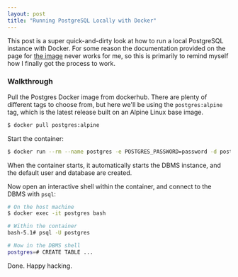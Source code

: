 ```yaml
---
layout: post
title: "Running PostgreSQL Locally with Docker"
---
```


This post is a super quick-and-dirty look at how to run a local PostgreSQL instance with Docker. For some reason the documentation provided on the page for [the image](https://hub.docker.com/_/postgres?tab=description&page=1&ordering=last_updated) never works for me, so this is primarily to remind myself how I finally got the process to work.

### Walkthrough

Pull the Postgres Docker image from dockerhub. There are plenty of different tags to choose from, but here we'll be using the `postgres:alpine` tag, which is the latest release built on an Alpine Linux base image. 

```bash
$ docker pull postgres:alpine
```

Start the container:

```bash
$ docker run --rm --name postgres -e POSTGRES_PASSWORD=password -d postgres:alpine
```

When the container starts, it automatically starts the DBMS instance, and the default user and database are created. 

Now open an interactive shell within the container, and connect to the DBMS with `psql`:

```bash
# On the host machine
$ docker exec -it postgres bash

# Within the container
bash-5.1# psql -U postgres

# Now in the DBMS shell
postgres=# CREATE TABLE ...
```

Done. Happy hacking.

